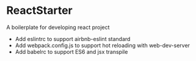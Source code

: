 # ReactStarter
A boilerplate for developing react project

- Add eslintrc to support airbnb-eslint standard
- Add webpack.config.js to support hot reloading with web-dev-server
- Add babelrc to support ES6 and jsx transpile
